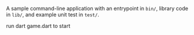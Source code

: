 A sample command-line application with an entrypoint in `bin/`, library code
in `lib/`, and example unit test in `test/`.

run dart game.dart to start
